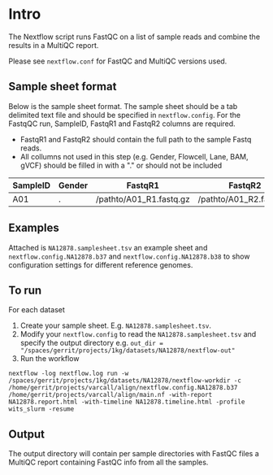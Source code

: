 # Intro

The Nextflow script runs FastQC on a list of sample reads and combine the results in a MultiQC report.

Please see `nextflow.conf` for FastQC and MultiQC versions used.

## Sample sheet format

Below is the sample sheet format. The sample sheet should be a tab delimited text file and should be specified in `nextflow.config`.  For the FastqQC run, SampleID, FastqR1 and FastqR2 columns are required.

- FastqR1 and FastqR2 should contain the full path to the sample Fastq reads.
- All collumns not used in this step (e.g. Gender, Flowcell, Lane, BAM, gVCF) should be filled in with a "." or should not be included


| SampleID | Gender | FastqR1 | FastqR2 | Flowcell | Lane | BAM | gVCF |
| -------- | ------ | ------- | ------- | -------- | ---- | --- | --- |
| A01      | .      | /pathto/A01_R1.fastq.gz       | /pathto/A01_R2.fastq.gz  | . |  . | .  | . |

## Examples

Attached is `NA12878.samplesheet.tsv` an example sheet and `nextflow.config.NA12878.b37` and `nextflow.config.NA12878.b38` to show configuration settings for different reference genomes.

## To run

For each dataset
1) Create your sample sheet. E.g. `NA12878.samplesheet.tsv`.
2) Modify your `nextflow.config` to read the `NA12878.samplesheet.tsv` and specify the output directory e.g. `out_dir = "/spaces/gerrit/projects/1kg/datasets/NA12878/nextflow-out"`
3) Run the workflow
```
nextflow -log nextflow.log run -w /spaces/gerrit/projects/1kg/datasets/NA12878/nextflow-workdir -c /home/gerrit/projects/varcall/align/nextflow.config.NA12878.b37 /home/gerrit/projects/varcall/align/main.nf -with-report NA12878.report.html -with-timeline NA12878.timeline.html -profile wits_slurm -resume
```

## Output

The output directory will contain per sample directories with FastQC files a MultiQC report containing FastQC info from all the samples.
